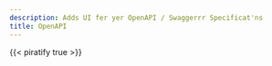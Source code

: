```yaml
---
description: Adds UI fer yer OpenAPI / Swaggerrr Specificat'ns
title: OpenAPI
---
```

{{< piratify true >}}